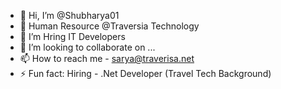 - 👋 Hi, I’m @Shubharya01
- 👀 Human Resource @Traversia Technology
- 🌱 I’m Hring IT Developers
- 💞️ I’m looking to collaborate on ...
- 📫 How to reach me - sarya@traverisa.net
- ⚡ Fun fact: Hiring - .Net Developer (Travel Tech Background)

<!---
Traversia Technology Pvt Ltd is a pioneering force in the realm of travel technology, specializing in crafting bespoke websites, mobile apps, and browser-based solutions tailored specifically for the intricacies of the travel industry. With over 35 years of collective experience deeply rooted in the nuances of travel verticals, our team can anticipate the evolving needs of Travel Management Companies (TMCs), B2B Travel Resellers, and Corporates to develop innovative technological solutions to meet their demands preemptively.Shubharya01/Shubharya01 is a ✨ special ✨ repository because its `README.md` (this file) appears on your GitHub profile.
You can click the Preview link to take a look at your changes.
--->
